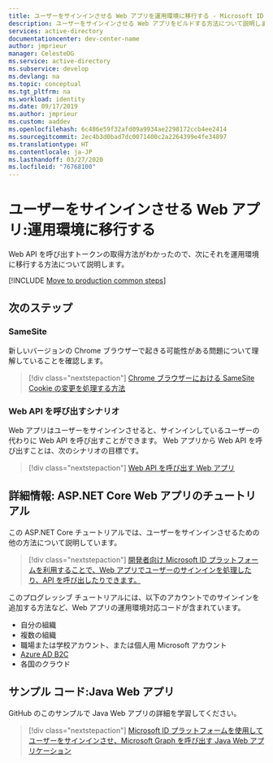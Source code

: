 ```yaml
---
title: ユーザーをサインインさせる Web アプリを運用環境に移行する - Microsoft ID プラットフォーム | Azure
description: ユーザーをサインインさせる Web アプリをビルドする方法について説明します (運用環境への移行)
services: active-directory
documentationcenter: dev-center-name
author: jmprieur
manager: CelesteDG
ms.service: active-directory
ms.subservice: develop
ms.devlang: na
ms.topic: conceptual
ms.tgt_pltfrm: na
ms.workload: identity
ms.date: 09/17/2019
ms.author: jmprieur
ms.custom: aaddev
ms.openlocfilehash: 6c486e59f32afd09a9934ae2298172ccb4ee2414
ms.sourcegitcommit: 2ec4b3d0bad7dc0071400c2a2264399e4fe34897
ms.translationtype: HT
ms.contentlocale: ja-JP
ms.lasthandoff: 03/27/2020
ms.locfileid: "76768100"
---
```

# <a name="web-app-that-signs-in-users-move-to-production"></a>ユーザーをサインインさせる Web アプリ:運用環境に移行する

Web API を呼び出すトークンの取得方法がわかったので、次にそれを運用環境に移行する方法について説明します。

[!INCLUDE [Move to production common steps](../../../includes/active-directory-develop-scenarios-production.md)]

## <a name="next-steps"></a>次のステップ

### <a name="same-site"></a>SameSite

新しいバージョンの Chrome ブラウザーで起きる可能性がある問題について理解していることを確認します。

> [!div class="nextstepaction"]
> [Chrome ブラウザーにおける SameSite Cookie の変更を処理する方法](howto-handle-samesite-cookie-changes-chrome-browser.md)

### <a name="scenario-for-calling-web-apis"></a>Web API を呼び出すシナリオ

Web アプリはユーザーをサインインさせると、サインインしているユーザーの代わりに Web API を呼び出すことができます。 Web アプリから Web API を呼び出すことは、次のシナリオの目標です。

> [!div class="nextstepaction"]
> [Web API を呼び出す Web アプリ](scenario-web-app-call-api-overview.md)

## <a name="deep-dive-aspnet-core-web-app-tutorial"></a>詳細情報: ASP.NET Core Web アプリのチュートリアル

この ASP.NET Core チュートリアルでは、ユーザーをサインインさせるための他の方法について説明しています。 

> [!div class="nextstepaction"]
> [開発者向け Microsoft ID プラットフォームを利用することで、Web アプリでユーザーのサインインを処理したり、API を呼び出したりできます。](https://github.com/Azure-Samples/ms-identity-aspnetcore-webapp-tutorial) 

このプログレッシブ チュートリアルには、以下のアカウントでのサインインを追加する方法など、Web アプリの運用環境対応コードが含まれています。

- 自分の組織
- 複数の組織
- 職場または学校アカウント、または個人用 Microsoft アカウント
- [Azure AD B2C](https://aka.ms/aadb2c)
- 各国のクラウド

## <a name="sample-code-java-web-app"></a>サンプル コード:Java Web アプリ

GitHub のこのサンプルで Java Web アプリの詳細を学習してください。 

> [!div class="nextstepaction"]
> [Microsoft ID プラットフォームを使用してユーザーをサインインさせ、Microsoft Graph を呼び出す Java Web アプリケーション](https://github.com/Azure-Samples/ms-identity-java-webapp)
